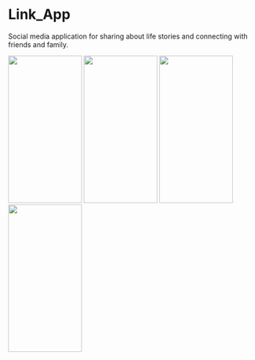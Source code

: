 # Link_App
Social media application for sharing about life stories and connecting with friends and family.

<img src="https://user-images.githubusercontent.com/38405974/145523609-4ea6770b-4683-4fb4-97bb-9f6b0da5aabb.jpeg " width="150" height="300">
<img src="https://user-images.githubusercontent.com/38405974/145523617-348d1aa0-70e1-49ff-8a61-9d6a069bbb6e.jpeg " width="150" height="300">


<img src="https://user-images.githubusercontent.com/38405974/145523630-d8085459-0c0e-481d-9f9c-4a9b0ff1eca1.jpeg  " width="150" height="300">


<img src="https://user-images.githubusercontent.com/38405974/145523636-00d4d34a-ba83-484c-be07-ca8cbadbc76c.jpeg   " width="150" height="300">

